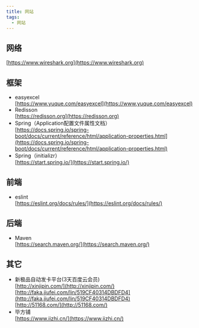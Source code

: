 ```yaml
---
title: 网站
tags:
  - 网站
---
```


## 网络
[https://www.wireshark.org](https://www.wireshark.org)  

## 框架
- easyexcel  
[https://www.yuque.com/easyexcel](https://www.yuque.com/easyexcel)  
- Redisson  
[https://redisson.org](https://redisson.org)
- Spring（Application配置文件属性文档）  
[https://docs.spring.io/spring-boot/docs/current/reference/html/application-properties.html](https://docs.spring.io/spring-boot/docs/current/reference/html/application-properties.html)  
- Spring（initializr）  
[https://start.spring.io/](https://start.spring.io/)  

## 前端
- eslint  
[https://eslint.org/docs/rules/](https://eslint.org/docs/rules/)  

## 后端
- Maven  
[https://search.maven.org/](https://search.maven.org/)

## 其它
- 新极品自动发卡平台(3天百度云会员)  
[http://xinjipin.com/](http://xinjipin.com/)  
[http://faka.jiufei.com/lin/519CF40314DBDFD4](http://faka.jiufei.com/lin/519CF40314DBDFD4)  
[http://51168.com/](http://51168.com/)  
- 毕方铺    
[https://www.iizhi.cn/](https://www.iizhi.cn/)  
